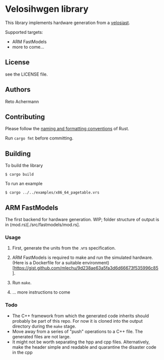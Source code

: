 # Velosihwgen library

This library implements hardware generation from a [velosiast](../velosiast/).

Supported targets:

- ARM FastModels
- more to come...

## License

see the LICENSE file.

## Authors

Reto Achermann


## Contributing

Please follow the [naming and formatting conventions](https://doc.rust-lang.org/1.0.0/style/style/naming/README.html)
of Rust.

Run `cargo fmt` before committing.

## Building

To build the library

```
$ cargo build
```

To run an example

```
$ cargo ../../examples/x86_64_pagetable.vrs
```


## ARM FastModels

The first backend for hardware generation. WIP; folder structure of output is in
    (mod.rs)[./src/fastmodels/mod.rs].

### Usage

1. First, generate the units from the .vrs specification.

2. ARM FastModels is required to make and run the simulated hardware. (Here is a Dockerfile for a suitable environment)[https://gist.github.com/mlechu/9d238ae63a5fa3d6d66673f535996c85].

3. Run `make`.

4. ... more instructions to come

### Todo

- The C++ framework from which the generated code inherits should probably be part of this repo.
  For now it is cloned into the output directory during the `make` stage.
- Move away from a series of "push" operations to a C++ file. The generated files are not large.
- It might not be worth separating the hpp and cpp files. Alternatively, make the header simple and
  readable and quarantine the disaster code in the cpp